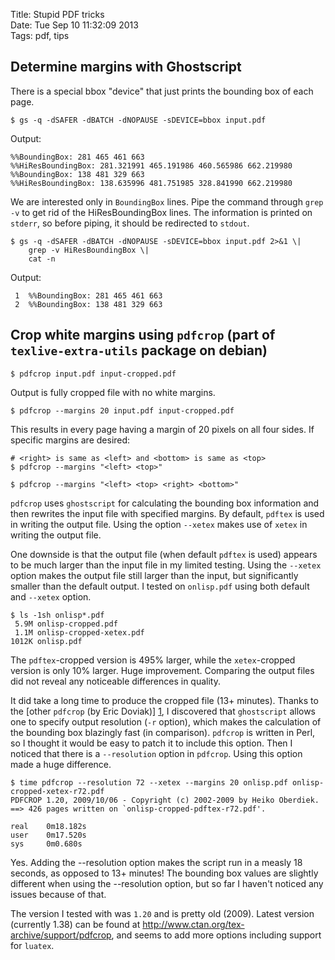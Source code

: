 Title: Stupid PDF tricks  
Date: Tue Sep 10 11:32:09 2013  
Tags: pdf, tips

## Determine margins with Ghostscript

There is a special bbox "device" that just prints the bounding box of each page.

    $ gs -q -dSAFER -dBATCH -dNOPAUSE -sDEVICE=bbox input.pdf

Output:

    %%BoundingBox: 281 465 461 663
    %%HiResBoundingBox: 281.321991 465.191986 460.565986 662.219980
    %%BoundingBox: 138 481 329 663
    %%HiResBoundingBox: 138.635996 481.751985 328.841990 662.219980

We are interested only in `BoundingBox` lines. Pipe the command through `grep -v` to get rid of the HiResBoundingBox lines. The information is printed on `stderr`, so before piping, it should be redirected to `stdout`.

    $ gs -q -dSAFER -dBATCH -dNOPAUSE -sDEVICE=bbox input.pdf 2>&1 \|
        grep -v HiResBoundingBox \|
        cat -n

Output:

     1	%%BoundingBox: 281 465 461 663
     2	%%BoundingBox: 138 481 329 663

## Crop white margins using `pdfcrop` (part of `texlive-extra-utils` package on debian)

    $ pdfcrop input.pdf input-cropped.pdf

Output is fully cropped file with no white margins.

    $ pdfcrop --margins 20 input.pdf input-cropped.pdf

This results in every page having a margin of 20 pixels on all four sides. If specific margins are desired:

    # <right> is same as <left> and <bottom> is same as <top>
    $ pdfcrop --margins "<left> <top>"

    $ pdfcrop --margins "<left> <top> <right> <bottom>"

`pdfcrop` uses `ghostscript` for calculating the bounding box information and then rewrites the input file with specified margins. By default, `pdftex` is used in writing the output file. Using the option `--xetex` makes use of `xetex` in writing the output file.

One downside is that the output file (when default `pdftex` is used) appears to be much larger than the input file in my limited testing. Using the `--xetex` option makes the output file still larger than the input, but significantly smaller than the default output. I tested on `onlisp.pdf` using both default and `--xetex` option. 

    $ ls -1sh onlisp*.pdf
     5.9M onlisp-cropped.pdf
     1.1M onlisp-cropped-xetex.pdf
    1012K onlisp.pdf

The `pdftex`-cropped version is 495% larger, while the `xetex`-cropped version is only 10% larger. Huge improvement. Comparing the output files did not reveal any noticeable differences in quality.

It did take a long time to produce the cropped file (13+ minutes). Thanks to the [other `pdfcrop` (by Eric Doviak)] [1], I discovered that `ghostscript` allows one to specify output resolution (`-r` option), which makes the calculation of the bounding box blazingly fast (in comparison). `pdfcrop` is written in Perl, so I thought it would be easy to patch it to include this option. Then I noticed that there is a `--resolution` option in `pdfcrop`. Using this option made a huge difference.

    $ time pdfcrop --resolution 72 --xetex --margins 20 onlisp.pdf onlisp-cropped-xetex-r72.pdf
    PDFCROP 1.20, 2009/10/06 - Copyright (c) 2002-2009 by Heiko Oberdiek.
    ==> 426 pages written on `onlisp-cropped-pdftex-r72.pdf'.
     
    real	0m18.182s
    user	0m17.520s
    sys	    0m0.680s

Yes. Adding the --resolution option makes the script run in a measly 18 seconds, as opposed to 13+ minutes! The bounding box values are slightly different when using the --resolution option, but so far I haven't noticed any issues because of that.

The version I tested with was `1.20` and is pretty old (2009). Latest version (currently 1.38) can be found at http://www.ctan.org/tex-archive/support/pdfcrop, and seems to add more options including support for `luatex`.

[1]: http://pdfcrop.sourceforge.net/  "Eric Doviak's pdfcrop"
